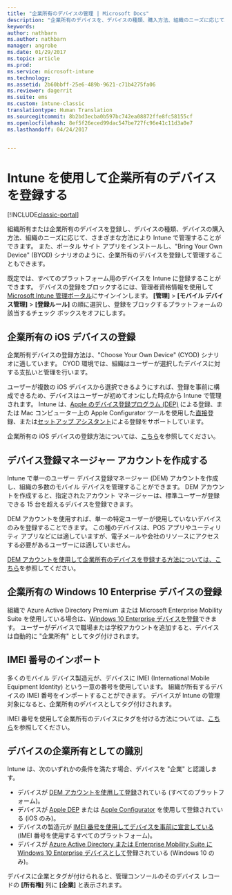 ```yaml
---
title: "企業所有のデバイスの管理 | Microsoft Docs"
description: "企業所有のデバイスを、デバイスの種類、購入方法、組織のニーズに応じて、さまざまな方法で登録します。"
keywords: 
author: nathbarn
ms.author: nathbarn
manager: angrobe
ms.date: 01/29/2017
ms.topic: article
ms.prod: 
ms.service: microsoft-intune
ms.technology: 
ms.assetid: 2b60bbff-25e6-489b-9621-c71b4275fa06
ms.reviewer: dagerrit
ms.suite: ems
ms.custom: intune-classic
translationtype: Human Translation
ms.sourcegitcommit: 8b2bd3ecba0b597bc742ea08872ffe8fc58155cf
ms.openlocfilehash: 8ef5f26eced99dac547be727fc96e41c11d3a0e7
ms.lasthandoff: 04/24/2017


---
```


# <a name="enroll-corporate-owned-devices-by-using-intune"></a>Intune を使用して企業所有のデバイスを登録する

[!INCLUDE[classic-portal](../includes/classic-portal.md)]

組織所有または企業所有のデバイスを登録し、デバイスの種類、デバイスの購入方法、組織のニーズに応じて、さまざまな方法により Intune で管理することができます。 また、ポータル サイト アプリをインストールし、"Bring Your Own Device" (BYOD) シナリオのように、企業所有のデバイスを登録して管理することもできます。

既定では、すべてのプラットフォーム用のデバイスを Intune に登録することができます。 デバイスの登録をブロックするには、管理者資格情報を使用して [Microsoft Intune 管理ポータル](https://manage.microsoft.com)にサインインします。 **[管理]** > **[モバイル デバイス管理]** > **[登録ルール]** の順に選択し、登録をブロックするプラットフォームの該当するチェック ボックスをオフにします。

## <a name="enroll-corporate-owned-ios-devices"></a>企業所有の iOS デバイスの登録

企業所有デバイスの登録方法は、"Choose Your Own Device" (CYOD) シナリオに適しています。 CYOD 環境では、組織はユーザーが選択したデバイスに対する支払いと管理を行います。

ユーザーが複数の iOS デバイスから選択できるようにすれば、登録を事前に構成できるため、デバイスはユーザーが初めてオンにした時点から Intune で管理されます。 Intune は、[Apple のデバイス登録プログラム (DEP)](ios-device-enrollment-program-in-microsoft-intune.md) による登録、または Mac コンピューター上の Apple Configurator ツールを使用した[直接](ios-direct-enrollment-in-microsoft-intune.md)登録、または[セットアップ アシスタント](ios-setup-assistant-enrollment-in-microsoft-intune.md)による登録をサポートしています。

企業所有の iOS デバイスの登録方法については、[こちら](enroll-corporate-owned-ios-devices-in-microsoft-intune.md)を参照してください。

## <a name="create-a-device-enrollment-manager-account"></a>デバイス登録マネージャー アカウントを作成する

Intune で単一のユーザー デバイス登録マネージャー (DEM) アカウントを作成し、組織の多数のモバイル デバイスを管理することができます。 DEM アカウントを作成すると、指定されたアカウント マネージャーは、標準ユーザーが登録できる 15 台を超えるデバイスを登録できます。

DEM アカウントを使用すれば、単一の特定ユーザーが使用していないデバイスのみを登録することできます。 この種のデバイスは、POS アプリやユーティリティ アプリなどには適していますが、電子メールや会社のリソースにアクセスする必要があるユーザーには適していません。

[DEM アカウントを使用して企業所有のデバイスを登録する方法については、こちら](enroll-corporate-owned-devices-with-the-device-enrollment-manager-in-microsoft-intune.md)を参照してください。

## <a name="enroll-corporate-owned-windows-10-enterprise-devices"></a>企業所有の Windows 10 Enterprise デバイスの登録

組織で Azure Active Directory Premium または Microsoft Enterprise Mobility Suite を使用している場合は、[Windows 10 Enterprise デバイスを登録](https://docs.microsoft.com/active-directory/active-directory-azureadjoin-windows10-devices-overview)できます。 ユーザーがデバイスで職場または学校アカウントを追加すると、デバイスは自動的に "企業所有" としてタグ付けされます。

## <a name="import-imei-numbers"></a>IMEI 番号のインポート

多くのモバイル デバイス製造元が、デバイスに IMEI (International Mobile Equipment Identity) という一意の番号を使用しています。 組織が所有するデバイスの IMEI 番号をインポートすることができます。 デバイスが Intune の管理対象になると、企業所有のデバイスとしてタグ付けされます。

IMEI 番号を使用して企業所有のデバイスにタグを付ける方法については、[こちら](specify-corporate-owned-devices-with-international-mobile-equipment-identity-imei-numbers.md)を参照してください。

## <a name="identify-a-device-as-corporate-owned"></a>デバイスの企業所有としての識別

Intune は、次のいずれかの条件を満たす場合、デバイスを "企業" と認識します。

 - デバイスが [DEM アカウントを使用して登録](enroll-corporate-owned-devices-with-the-device-enrollment-manager-in-microsoft-intune.md)されている (すべてのプラットフォーム)。
 - デバイスが [Apple DEP](ios-device-enrollment-program-in-microsoft-intune.md) または [Apple Configurator](ios-setup-assistant-enrollment-in-microsoft-intune.md) を使用して登録されている (iOS のみ)。
 - デバイスの製造元が [IMEI 番号を使用してデバイスを事前に宣言している](specify-corporate-owned-devices-with-international-mobile-equipment-identity-imei-numbers.md) (IMEI 番号を使用するすべてのプラットフォーム)。
 - デバイスが [Azure Active Directory または Enterprise Mobility Suite に Windows 10 Enterprise デバイスとして](https://docs.microsoft.com/active-directory/active-directory-azureadjoin-windows10-devices-overview)登録されている (Windows 10 のみ)。

デバイスに企業とタグが付けられると、管理コンソールのそのデバイス レコードの **[所有権]** 列に **[企業]** と表示されます。 


